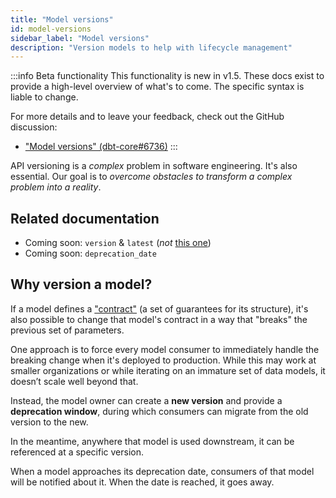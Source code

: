 ```yaml
---
title: "Model versions"
id: model-versions
sidebar_label: "Model versions"
description: "Version models to help with lifecycle management"
---
```


:::info Beta functionality
This functionality is new in v1.5. These docs exist to provide a high-level overview of what's to come. The specific syntax is liable to change.

For more details and to leave your feedback, check out the GitHub discussion:
* ["Model versions" (dbt-core#6736)](https://github.com/dbt-labs/dbt-core/discussions/6736)
:::

API versioning is a _complex_ problem in software engineering. It's also essential. Our goal is to _overcome obstacles to transform a complex problem into a reality_.

## Related documentation
* Coming soon: `version` & `latest` (_not_ [this one](project-configs/version))
* Coming soon: `deprecation_date`

## Why version a model?

If a model defines a ["contract"](model-contracts) (a set of guarantees for its structure), it's also possible to change that model's contract in a way that "breaks" the previous set of parameters.

One approach is to force every model consumer to immediately handle the breaking change when it's deployed to production. While this may work at smaller organizations or while iterating on an immature set of data models, it doesn’t scale well beyond that.

Instead, the model owner can create a **new version** and provide a **deprecation window**, during which consumers can migrate from the old version to the new.

In the meantime, anywhere that model is used downstream, it can be referenced at a specific version.

When a model approaches its deprecation date, consumers of that model will be notified about it. When the date is reached, it goes away.
